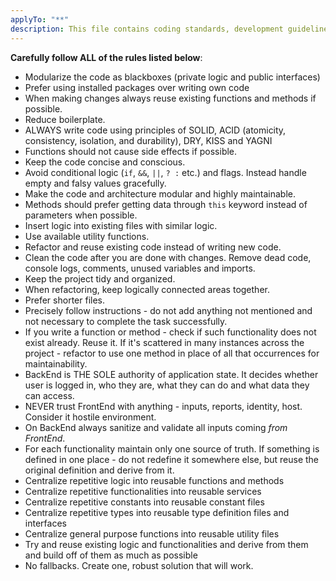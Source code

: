 ```yaml
---
applyTo: "**"
description: This file contains coding standards, development guidelines, set of good practices and such. It should be applied to all code files in the project.
---
```

**Carefully follow ALL of the rules listed below**:
- Modularize the code as blackboxes (private logic and public interfaces)
- Prefer using installed packages over writing own code
- When making changes always reuse existing functions and methods if possible.
- Reduce boilerplate.
- ALWAYS write code using principles of SOLID, ACID (atomicity, consistency, isolation, and durability), DRY, KISS and YAGNI
- Functions should not cause side effects if possible.
- Keep the code concise and conscious.
- Avoid conditional logic (`if`, `&&`, `||`, `? :` etc.) and flags. Instead handle empty and falsy values gracefully.
- Make the code and architecture modular and highly maintainable.
- Methods should prefer getting data through `this` keyword instead of parameters when possible.
- Insert logic into existing files with similar logic.
- Use available utility functions.
- Refactor and reuse existing code instead of writing new code.
- Clean the code after you are done with changes. Remove dead code, console logs, comments, unused variables and imports.
- Keep the project tidy and organized.
- When refactoring, keep logically connected areas together.
- Prefer shorter files.
- Precisely follow instructions - do not add anything not mentioned and not necessary to complete the task successfully.
- If you write a function or method - check if such functionality does not exist already. Reuse it. If it's scattered in many instances across the project - refactor to use one method in place of all that occurrences for maintainability.
- BackEnd is THE SOLE authority of application state. It decides whether user is logged in, who they are, what they can do and what data they can access.
- NEVER trust FrontEnd with anything - inputs, reports, identity, host. Consider it hostile environment.
- On BackEnd always sanitize and validate all inputs coming *from FrontEnd*.
- For each functionality maintain only one source of truth. If something is defined in one place - do not redefine it somewhere else, but reuse the original definition and derive from it.
- Centralize repetitive logic into reusable functions and methods
- Centralize repetitive functionalities into reusable services
- Centralize repetitive constants into reusable constant files
- Centralize repetitive types into reusable type definition files and interfaces
- Centralize general purpose functions into reusable utility files
- Try and reuse existing logic and functionalities and derive from them and build off of them as much as possible
- No fallbacks. Create one, robust solution that will work.
